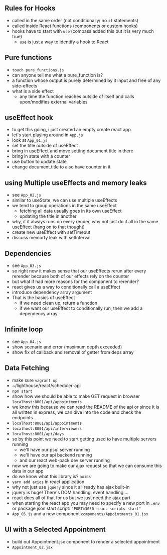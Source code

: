 ## Rules for Hooks
- called in the same order (not conditionally/ no `if` statements)
- called inside React functions (components or custom hooks)
- hooks have to start with `use` (compass added this but it is very much true)
  - `use` is just a way to identify a hook to React

## Pure functions
- `touch pure_functions.js`
- can anyone tell me what a pure_function is?
- a function whose output is purely determined by it input and free of any side-effects
- what is a side effect
  - any time the function reaches outside of itself and calls upon/modifies external variables

## useEffect hook
- to get this going, i just created an empty create react app
- let's start playing around in `App.js`
- look at `App_01.js`
- set the title outside of useEffect
- bring in useEffect and move setting document title in there
- bring in state with a counter
- use button to update state
- change document.title to also have counter in it

## using Multiple useEffects and memory leaks
- see `App_02.js`
- similar to useState, we can use multiple useEffects
- we tend to group operations in the same useEffect
  - fetching all data usually goes in its own useEffect
  - updating the title in another
- why, if it always runs on every render, why not just do it all in the same useEffect (hang on to that thought)
- create new useEffect with setTimeout
- discuss memorty leak with setInterval

## Dependencies
- see `App_03.js`
- so right now it makes sense that our useEffects rerun after every rerender because both of our effects rely on the counter
- but what if had more reasons for the component to rerender?
- react gives us a way to conditionally call a useEffect
- introduce dependency array argument
- That is the basics of useEffect
  - if we need clean up, return a function
  - if we want our useEffect to conditionally run, then we add a dependency array

## Infinite loop
- see `App_04.js`
- show scenario and error (maximum depth exceeded)
- show fix of callback and removal of getter from deps array

## Data Fetching
- make sure `vagrant up`
- ~/lighthouse/react/scheduler-api
- `npm start`
- show how we should be able to make GET request in browser `localhost:8001/api/appointments`
- we know this because we can read the README of the api or since it is all written in express, we can dive into the code and check the endpoints
- `localhost:8001/api/appointments`
- `localhost:8001/api/interviewers`
- `localhost:8001/api/days`
- so by this point we need to start getting used to have multiple servers running
  - we'll have our psql server running
  - we'll have our api backend running
  - and our react web-pack dev server running
- now we are going to make our ajax request so that we can consume this data in our app
- do we know what this library is? `axios`
- `yarn add axios` in react application
- why not just use `jquery` since it all ready has ajax built-in
- jquery is huge! There's DOM handling, event handling....
- react does all of that for us but we just need the ajax part
- when starting the react app you may need to specify a new port in `.env` or package json start script: `"PORT=3050 react-scripts start"`
- `App_05.js` and a new component `components/Appointments_01.jsx`

## UI with a Selected Appointment
- build out Appointment.jsx component to render a selected appointment
- `Appointment_02.jsx`

